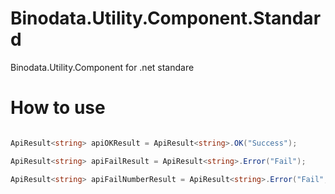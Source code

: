 # Binodata.Utility.Component.Standard
Binodata.Utility.Component for .net standare

# How to use
```C#

ApiResult<string> apiOKResult = ApiResult<string>.OK("Success");

ApiResult<string> apiFailResult = ApiResult<string>.Error("Fail");

ApiResult<string> apiFailNumberResult = ApiResult<string>.Error("Fail", 101);


```
